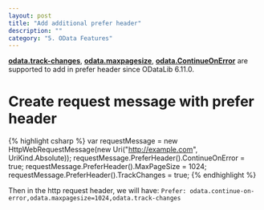 ```yaml
---
layout: post
title: "Add additional prefer header"
description: ""
category: "5. OData Features"
---
```


<strong>[odata.track-changes](http://docs.oasis-open.org/odata/odata/v4.0/errata03/os/complete/part1-protocol/odata-v4.0-errata03-os-part1-protocol-complete.html#_Preference_odata.track-changes)</strong>, <strong>[odata.maxpagesize](http://docs.oasis-open.org/odata/odata/v4.0/errata03/os/complete/part1-protocol/odata-v4.0-errata03-os-part1-protocol-complete.html#_The_odata.maxpagesize_Preference)</strong>, <strong>[odata.ContinueOnError](http://docs.oasis-open.org/odata/odata/v4.0/errata03/os/complete/part1-protocol/odata-v4.0-errata03-os-part1-protocol-complete.html#_Preference_odata.continue-on-error)</strong> are supported to add in prefer header since ODataLib 6.11.0.

# Create request message with prefer header

{% highlight csharp %}
var requestMessage = new HttpWebRequestMessage(new Uri("http://example.com", UriKind.Absolute));
requestMessage.PreferHeader().ContinueOnError = true;
requestMessage.PreferHeader().MaxPageSize = 1024;
requestMessage.PreferHeader().TrackChanges = true;
{% endhighlight %}

Then in the http request header, we will have:
`Prefer: odata.continue-on-error,odata.maxpagesize=1024,odata.track-changes`
